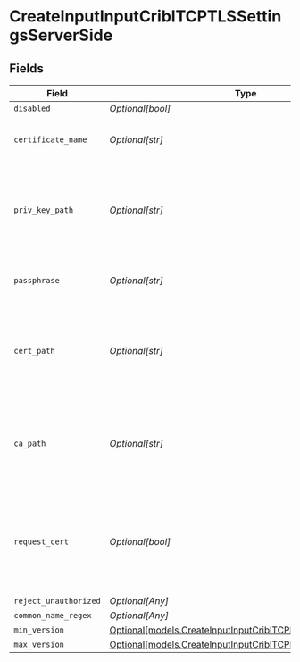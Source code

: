 # CreateInputInputCriblTCPTLSSettingsServerSide


## Fields

| Field                                                                                                                | Type                                                                                                                 | Required                                                                                                             | Description                                                                                                          |
| -------------------------------------------------------------------------------------------------------------------- | -------------------------------------------------------------------------------------------------------------------- | -------------------------------------------------------------------------------------------------------------------- | -------------------------------------------------------------------------------------------------------------------- |
| `disabled`                                                                                                           | *Optional[bool]*                                                                                                     | :heavy_minus_sign:                                                                                                   | N/A                                                                                                                  |
| `certificate_name`                                                                                                   | *Optional[str]*                                                                                                      | :heavy_minus_sign:                                                                                                   | The name of the predefined certificate                                                                               |
| `priv_key_path`                                                                                                      | *Optional[str]*                                                                                                      | :heavy_minus_sign:                                                                                                   | Path on server containing the private key to use. PEM format. Can reference $ENV_VARS.                               |
| `passphrase`                                                                                                         | *Optional[str]*                                                                                                      | :heavy_minus_sign:                                                                                                   | Passphrase to use to decrypt private key                                                                             |
| `cert_path`                                                                                                          | *Optional[str]*                                                                                                      | :heavy_minus_sign:                                                                                                   | Path on server containing certificates to use. PEM format. Can reference $ENV_VARS.                                  |
| `ca_path`                                                                                                            | *Optional[str]*                                                                                                      | :heavy_minus_sign:                                                                                                   | Path on server containing CA certificates to use. PEM format. Can reference $ENV_VARS.                               |
| `request_cert`                                                                                                       | *Optional[bool]*                                                                                                     | :heavy_minus_sign:                                                                                                   | Require clients to present their certificates. Used to perform client authentication using SSL certs.                |
| `reject_unauthorized`                                                                                                | *Optional[Any]*                                                                                                      | :heavy_minus_sign:                                                                                                   | N/A                                                                                                                  |
| `common_name_regex`                                                                                                  | *Optional[Any]*                                                                                                      | :heavy_minus_sign:                                                                                                   | N/A                                                                                                                  |
| `min_version`                                                                                                        | [Optional[models.CreateInputInputCriblTCPMinimumTLSVersion]](../models/createinputinputcribltcpminimumtlsversion.md) | :heavy_minus_sign:                                                                                                   | N/A                                                                                                                  |
| `max_version`                                                                                                        | [Optional[models.CreateInputInputCriblTCPMaximumTLSVersion]](../models/createinputinputcribltcpmaximumtlsversion.md) | :heavy_minus_sign:                                                                                                   | N/A                                                                                                                  |